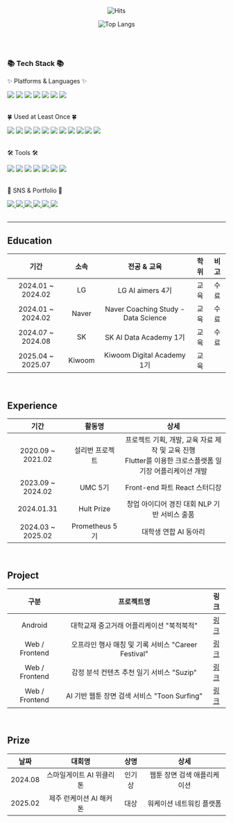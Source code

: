 <div align="center">
  <!--**hypoxisaurea/hypoxisaurea** is a ✨ _special_ ✨ repository because its `README.md` (this file) appears on your GitHub profile.-->
  <!--|2020.03 ~ |한성대학교|컴퓨터공학부|학사|재학|-->

![Hits](https://hits.seeyoufarm.com/api/count/incr/badge.svg?url=https%3A%2F%2Fgithub.com%2Fhypoxisaurea&count_bg=%23B0A3CD&title_bg=%237C7A7A&icon=github.svg&icon_color=%23E7E7E7&title=hits&edge_flat=false)

![Top Langs](https://github-readme-stats.vercel.app/api/top-langs/?username=hypoxisaurea&layout=compact)
</div>
</div>
<br><br>
<div>
  <h3>📚 Tech Stack 📚</h3>
  <p>✨ Platforms & Languages ✨</p>
</div>
<div>
  <img src="https://img.shields.io/badge/Python-orange?style=flat-square&logo=Python&logoColor=white" />
  <img src="https://img.shields.io/badge/React-61DAFB?style=flat-square&logo=React&logoColor=white"/>
  <img src="https://img.shields.io/badge/Java-007396?style=flat-square&logo=Java&logoColor=white"/>
  <img src="https://img.shields.io/badge/SQL-1572B6?style=flat-square&logo=MySQL&logoColor=white" />
  <img src="https://img.shields.io/badge/Tensorflow-FF6F00?style=flat-square&logo=TensorFlow&logoColor=white" />
  <img src="https://img.shields.io/badge/Pandas-150458?style=flat-square&logo=Pandas&logoColor=white" />
  <img src="https://img.shields.io/badge/Selenium-43B02A?style=flat-square&logo=Selenium&logoColor=white" />
</div>
<br>
<div>
  <p>🍀 Used at Least Once 🍀</p>
</div>
<div>
  <img src="https://img.shields.io/badge/HTML5-E34F26?style=flat-square&logo=HTML5&logoColor=white">
  <img src="https://img.shields.io/badge/CSS3-1572B6?style=flat-square&logo=CSS3&logoColor=white">
  <img src="https://img.shields.io/badge/JavaScript-F7DF1E?style=flat-square&logo=JavaScript&logoColor=black">
  <img src="https://img.shields.io/badge/Kotlin-7F52FF?style=flat-square&logo=Kotlin&logoColor=white">
  <img src="https://img.shields.io/badge/Swift-F05138?style=flat-square&logo=Swift&logoColor=white" />
  <img src="https://img.shields.io/badge/Dart-0175C2?style=flat-square&logo=Dart&logoColor=white" />
  <img src="https://img.shields.io/badge/R-276DC3?style=flat-square&logo=R&logoColor=white">
  <img src="https://img.shields.io/badge/Firebase-FFCA28?style=flat-square&logo=Firebase&logoColor=white">
  <img src="https://img.shields.io/badge/Apache%20Tomcat-F8DC75?style=flat-square&logo=Apache%20Tomcat&logoColor=black">
  <img src="https://img.shields.io/badge/Spring-6DB33F?style=flat-square&logo=Spring&logoColor=white">
  <img src="https://img.shields.io/badge/Node.js-339933?style=flat-square&logo=Node.js&logoColor=white">
</div>
<br>
<div>
  <p>🛠 Tools 🛠</p>
</div>
<div>
  <img src="https://img.shields.io/badge/Jupyter-F37626?style=flat-square&logo=Jupyter&logoColor=white" />
  <img src="https://img.shields.io/badge/Conda-44A833?style=flat-square&logo=Anaconda&logoColor=white" />
  <img src="https://img.shields.io/badge/Visual%20Studio%20Code-007ACC?style=flat-square&logo=Visual%20Studio%20Code&logoColor=white" />
  <img src="https://img.shields.io/badge/Android%20Studio-3DDC84?style=flat-square&logo=Android%20Studio&logoColor=white">
  <img src="https://img.shields.io/badge/Google%20Colab-F9AB00?style=flat-square&logo=Google%20Colab&logoColor=white" />
  <img src="https://img.shields.io/badge/PyCharm-000000?style=flat-square&logo=PyCharm&logoColor=white" />
  <img src="https://img.shields.io/badge/GitHub-181717?style=flat-square&logo=GitHub&logoColor=white" />
</div>
<br>
<div>
  <p>🎨 SNS & Portfolio 🎨</p>
</div>
<div>
  <a href="https://successful-clownfish-3bd.notion.site/1e8c25f25af44ba5b067b2fb7513f271?pvs=74">
    <img src="https://img.shields.io/badge/Notion-000000?style=flat-square&logo=Notion&logoColor=white" />
  </a>
  <a href="https://the14voyager.tistory.com/">
    <img src="https://img.shields.io/badge/Tistory-000000?style=flat-square&logo=Tistory&logoColor=white" />
  </a>
  <a href="https://github.com/hypoxisaurea">
    <img src="https://img.shields.io/badge/Github-181717?style=flat-square&logo=GitHub&logoColor=white" />
  </a>
  <a href="mailto:baesy1004@gmail.com">
    <img src="https://img.shields.io/badge/Mail-EA4335?style=flat-square&logo=Gmail&logoColor=white" />
  </a>
  <a href="mailto:flickerlight14@naver.com">
    <img src="https://img.shields.io/badge/Mail-43B02A?style=flat-square&logo=Naver&logoColor=white" />
  </a>
  <a href="https://www.instagram.com/_yeon.xx/">
    <img src="https://img.shields.io/badge/Instagram-E4405F?style=flat-square&logo=Instagram&logoColor=white" />
  </a>
  <br>
</div>
<br>

---

## Education
| 기간 | 소속 | 전공 & 교육 | 학위 | 비고 |
|:---:|:---:|:---:|:---:|:---:|
| 2024.01 ~ 2024.02 | LG | LG AI aimers 4기 | 교육 | 수료 |
| 2024.01 ~ 2024.02 | Naver | Naver Coaching Study - Data Science | 교육 | 수료 |
| 2024.07 ~ 2024.08 | SK | SK AI Data Academy 1기 | 교육 | 수료 |
| 2025.04 ~ 2025.07 | Kiwoom | Kiwoom Digital Academy 1기 | 교육 | |
<br>

## Experience
| 기간 | 활동명 | 상세 |
|:---:|:---:|:---:|
| 2020.09 ~ 2021.02 | 설리번 프로젝트 | 프로젝트 기획, 개발, 교육 자료 제작 및 교육 진행<br>Flutter를 이용한 크로스플랫폼 일기장 어플리케이션 개발 |
| 2023.09 ~ 2024.02 | UMC 5기 | Front-end 파트 React 스터디장 |
| 2024.01.31 | Hult Prize | 창업 아이디어 경진 대회 NLP 기반 서비스 출품 |
| 2024.03 ~ 2025.02 | Prometheus 5기 | 대학생 연합 AI 동아리 |
<br>

## Project
| 구분 | 프로젝트명 | 링크 |
|:---:|:---:|:---:|
| Android | 대학교재 중고거래 어플리케이션 "북적북적" | [링크](https://github.com/hypoxisaurea/book_crowded) |
| Web / Frontend | 오프라인 행사 매칭 및 기록 서비스 "Career Festival" | [링크](https://github.com/hypoxisaurea/Career_Festival_Front) |
| Web / Frontend | 감정 분석 컨텐츠 추천 일기 서비스 "Suzip" | [링크](https://github.com/hypoxisaurea/SUZIP-Frontend.git) |
| Web / Frontend | AI 기반 웹툰 장면 검색 서비스 "Toon Surfing" | [링크](https://github.com/hypoxisaurea/toonsurfing_frontend.git) |
<br>

## Prize
| 날짜 | 대회명 | 상명 | 상세 |
|:---:|:---:|:---:|:---:|
| 2024.08 | 스마일게이트 AI 위클리톤 | 인기상 | 웹툰 장면 검색 애플리케이션 |
| 2025.02 | 제주 런케이션 AI 해커톤 | 대상 | 워케이션 네트워킹 플랫폼 |
